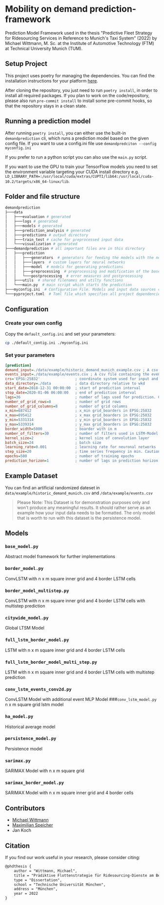 # Mobility on demand prediction-framework

Prediction Model Framework used in the thesis "Predictive Fleet Strategy for Ridesourcing Services in Reference to Munich's Taxi System" (2022) by Michael Wittmann, M. Sc. at the Institute of Automotive Technology (FTM) at Technical University Munich (TUM).

## Setup Project
This project uses poetry for managing the dependencies. You can find the installation instructions for your platform
[here](https://python-poetry.org/docs/#installation).

After cloning the repository, you just need to run `poetry install`, in order to install all required packages.
If you plan to work on the code/repository, please also run `pre-commit install` to install some pre-commit hooks,
so that the repository stays in a clean state.

## Running a prediction model
After running `poetry install`, you can either use the built-in `demandprediction` cli, which runs a prediction model based on the given config file.
If you want to use a config.ini file use `demandpredciton --config myconfig.ini`

If you prefer to run a python script you can also use the `main.py` script.

If you want to use the GPU to train your TensorFlow models you need to set the environment variable targeting your CUDA install directory e.g. `LD_LIBRARY_PATH=:/usr/local/cuda/extras/CUPTI/lib64:/usr/local/cuda-10.2/targets/x86_64-linux/lib`.

## Folder and file structure
```bash
demandprediction
├───data 
│   ├───evaluation # generated
│   ├───logs # generated
│   ├───models # generated
│   ├───prediction_analysis # generated
│   ├───predictions # output directory
│   ├───train_test # cache for preprocessed input data
│   └───visualization # generated
├───demandprediction # all important files are in this directory
│   ├───prediction
│   │   ├───generators  # generators for feeding the models with the needed data
│   │   ├───layers  # custom layers for neural networks
│   │   ├───model  # models for generating predictions
│   │   ├───preprocessing  # preprocessing and modification of the base data
│   │   └───postprocessing  # error measures and postprocessing
│   ├───utils  # shared filenames and utilty functions
│   └───main.py  # main script which starts the prediction
├───myconfig.ini  # Configuration File. Models and input data sources can be configured by the parameters in this file
└───pyproject.toml  # Toml file which specifies all project dependencies
```

## Configuration
### Create your own config
Copy the `default_config.ini` and set your parameters:
```bash
cp ./default_contig.ini ./myconfig.ini
```
### Set your parameters
```ini
[prediction]
demand_input=./data/example/historic_demand_munich_example.csv ; A csv file containing the demand information
events_input=./data/example/events.csv ; A csv file containing the event information
crs='EPSG:25832'                ; coordinate system used for input and outputs (Reccomended to use a metric system)
data_directory=./data           ; data directory relative to wkd
start_date=2018-12-31 00:00:00  ; start of prediction interval
stop_date=2020-01-06 06:00:00   ; end of prediction interval
lags=36                         ; number of lags used for prediction. Caution!: lagsize and step_size are dependent
number_of_grid_rows=8           ; number of grid rows
number_of_grid_columns=8        ; number of grid columns
x_min=687412                    ; x_min grid_boarders in EPSG:25832
x_max=695412                    ; x_max grid_boarders in EPSG:25832
y_min=5331314                   ; y_min grid_boarders in EPSG:25832
y_max=5339314                   ; y_max grid_boarders in EPSG:25832
border_width=5000               ; boarder with in m
number_of_filters=30            ; number of filters used in LSTM-Model
kernel_size=2                   ; kernel size of convolution layer
batch_size=24                   ; batch size
learning_rate=0.001             ; learning rate for neuronal networks
step_size=20                    ; time series frequency in min. Caution lagsize and ste_szie are dependent
epochs=500                      ; number of training epochs
prediction_horizon=1            ; number of lags in prediction horizon

```

## Example Dataset
You can find an artificial randomized dateset in `data/example/historic_demand_munich.csv` and `/data/example/events.csv`
> Please Note: This Dataset is for demonstration purposes only and won't produce any meaningful results. 
> It should rather serve as an example how your input data needs to be formatted. 
> The only model that is worth to run with this dataset is the persistence model. 

## Models
### `base_model.py`
Abstract model framework for further implementations
### `border_model.py`
ConvLSTM with n x m square inner grid and 4 border LSTM cells
### `border_model_multistep.py`
ConvLSTM with n x m square inner grid and 4 border LSTM cells with multistep prediction
### `citywide_model.py` 
Global LTSM Model
### `full_lstm_border_model.py`
LSTM with n x m square inner grid and 4 border LSTM cells
### `full_lstm_border_model_multi_step.py` 
LSTM with n x m square inner grid and 4 border LSTM cells with multistep prediction
### `conv_lstm_events_conv2d.py`
ConvLSTM Model with additional event MLP Model
###`conv_lstm_model.py`
n x m square grid lstm model
### `ha_model.py` 
Historical average model
### `persistence_model.py` 
Persistence model 
### `sarimax.py`
SARIMAX Model with n x m square grid
### `sarimax_border_model.py`
SARIMAX Model with n x m square inner grid and 4 border cells


## Contributors
- [Michael Wittmann](https://github.com/michaelwittmann)
- [Maximilian Speicher](https://github.com/maxispeicher)
- Jan Koch


## Citation
If you find our work useful in your research, please consider citing:
```Latex
@phdthesis {
	author = "Wittmann, Michael",
	title = "Prädiktive Flottenstrategie für Ridesourcing-Dienste am Beispiel des Münchner Taxiverkehrs",
	type = "Dissertation",
	school = "Technische Universität München",
	address = "München",
	year = 2022
}
```
